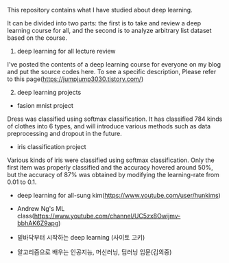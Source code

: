 This repository contains what I have studied about deep learning.

It can be divided into two parts: 
the first is to take and review a deep learning course for all,
and the second is to analyze arbitrary list dataset based on the course.


1. deep learning for all lecture review

I've posted the contents of a deep learning course for everyone on my blog and put the source codes here.
To see a specific description,
Please refer to this page(https://jumpjump3030.tistory.com/)


2. deep learning projects

 - fasion mnist project
 
 Dress was classified using softmax classification. 
 It has classified 784 kinds of clothes into 6 types, 
 and will introduce various methods such as data preprocessing and dropout in the future.
 
 - iris classification project
 
 Various kinds of iris were classified using softmax classification.
 Only the first item was properly classified and the accuracy hovered around 50%,
 but the accuracy of 87% was obtained by modifying the learning-rate from 0.01 to 0.1.
 
<reference material>
 
 - deep learning for all-sung kim(https://www.youtube.com/user/hunkims)
 
 - Andrew Ng's ML class(https://www.youtube.com/channel/UC5zx8Owijmv-bbhAK6Z9apg)
 
 - 밑바닥부터 시작하는 deep learning (사이토 고키)
 
 - 알고리즘으로 배우는 인공지능, 머신러닝, 딥러닝 입문(김의중)
